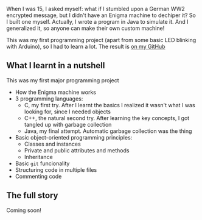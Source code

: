 When I was 15, I asked myself: what if I stumbled upon a German WW2 encrypted message, but I didn't have an Enigma machine to dechiper it? So I built one myself. Actually, I wrote a program in Java to simulate it. And I generalized it, so anyone can make their own custom machine!

<!--more-->

This was my first programming project (apart from some basic LED blinking with Arduino), so I had to learn a lot. The result is [on my GitHub](github.com/marcellofonda/enigma)

## What I learnt in a nutshell
This was my first major programming project
* How the Enigma machine works
* 3 programming languages:
  * C, my first try. After I learnt the basics I realized it wasn't what I was looking for, since I needed objects
  * C++, the natural second try. After learning the key concepts, I got tangled up with garbage collection
  * Java, my final attempt. Automatic garbage collection was the thing
* Basic object-oriented programming principles:
  * Classes and instances
  * Private and public attributes and methods
  * Inheritance
* Basic `git` funcionality
* Structuring code in multiple files
* Commenting code

## The full story

Coming soon!